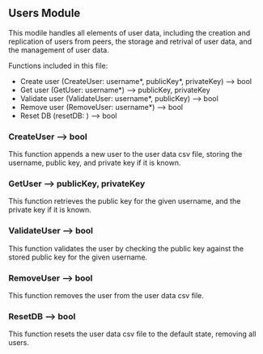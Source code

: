 ## Users Module
This modile handles all elements of user data, including the creation and replication of users from peers, the storage and retrival of user data, and the management of user data.

Functions included in this file:
- Create user (CreateUser: username*, publicKey*, privateKey) --> bool
- Get user (GetUser: username*) --> publicKey, privateKey
- Validate user (ValidateUser: username*, publicKey) --> bool
- Remove user (RemoveUser: username*) --> bool
- Reset DB (resetDB: ) --> bool

### CreateUser --> bool
This function appends a new user to the user data csv file, storing the username, public key, and private key if it is known.

### GetUser --> publicKey, privateKey
This function retrieves the public key for the given username, and the private key if it is known.

### ValidateUser --> bool
This function validates the user by checking the public key against the stored public key for the given username.

### RemoveUser --> bool
This function removes the user from the user data csv file.

### ResetDB --> bool
This function resets the user data csv file to the default state, removing all users.